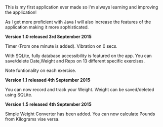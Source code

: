 This is my first application ever made so I'm always learning and improving the application!

As I get more proficient with Java I will also increase the features of the application making it more sophisticated.

**Version 1.0 released 3rd September 2015**

Timer (From one minute is added). Vibration on 0 secs.

With SQLite, fully database accessibility is featured on the app. You can save/delete Date,Weight and Reps on 13 different specific exercises.

Note funtionality on each exercise.

**Version 1.1 released 4th September 2015**

You can now record and track your Weight. Weight can be saved/deleted using SQLite.

**Version 1.5 released 4th September 2015**

Simple Weight Converter has been added. You can now calculate Pounds from Kilograms vise versa. 
